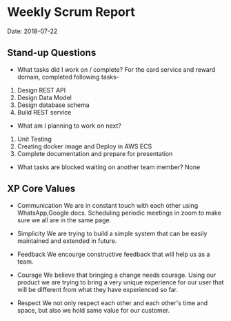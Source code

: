 # Weekly Scrum Report

Date: 2018-07-22

## Stand-up Questions

- What tasks did I work on / complete?
For the card service and reward domain, completed following tasks-
1. Design REST API
2. Design Data Model
3. Design database schema
4. Build REST service

- What am I planning to work on next?
1. Unit Testing
2. Creating docker image and Deploy in AWS ECS
3. Complete documentation and prepare for presentation

- What tasks are blocked waiting on another team member?
None

## XP Core Values

- Communication
  We are in constant touch with each other using WhatsApp,Google docs. Scheduling periodic meetings in zoom to make sure we all are in the same page.

- Simplicity
  We are trying to build a simple system that can be easily maintained and extended in future.

- Feedback
  We encourge constructive feedback that will help us as a team.

- Courage
  We believe that bringing a change needs courage. Using our product we are trying to bring a very unique experience for our user that will be different from what they have experienced so far.

- Respect
  We not only respect each other and each other's time and space, but also we hold same value for our customer.
